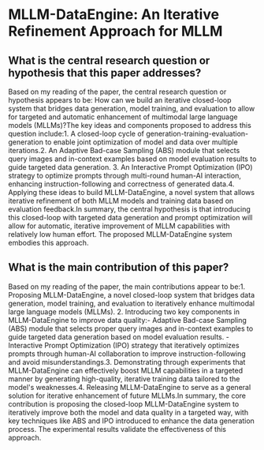 # MLLM-DataEngine: An Iterative Refinement Approach for MLLM

## What is the central research question or hypothesis that this paper addresses?

Based on my reading of the paper, the central research question or hypothesis appears to be: How can we build an iterative closed-loop system that bridges data generation, model training, and evaluation to allow for targeted and automatic enhancement of multimodal large language models (MLLMs)?The key ideas and components proposed to address this question include:1. A closed-loop cycle of generation-training-evaluation-generation to enable joint optimization of model and data over multiple iterations.2. An Adaptive Bad-case Sampling (ABS) module that selects query images and in-context examples based on model evaluation results to guide targeted data generation. 3. An Interactive Prompt Optimization (IPO) strategy to optimize prompts through multi-round human-AI interaction, enhancing instruction-following and correctness of generated data.4. Applying these ideas to build MLLM-DataEngine, a novel system that allows iterative refinement of both MLLM models and training data based on evaluation feedback.In summary, the central hypothesis is that introducing this closed-loop with targeted data generation and prompt optimization will allow for automatic, iterative improvement of MLLM capabilities with relatively low human effort. The proposed MLLM-DataEngine system embodies this approach.


## What is the main contribution of this paper?

Based on my reading of the paper, the main contributions appear to be:1. Proposing MLLM-DataEngine, a novel closed-loop system that bridges data generation, model training, and evaluation to iteratively enhance multimodal large language models (MLLMs). 2. Introducing two key components in MLLM-DataEngine to improve data quality:- Adaptive Bad-case Sampling (ABS) module that selects proper query images and in-context examples to guide targeted data generation based on model evaluation results. - Interactive Prompt Optimization (IPO) strategy that iteratively optimizes prompts through human-AI collaboration to improve instruction-following and avoid misunderstandings.3. Demonstrating through experiments that MLLM-DataEngine can effectively boost MLLM capabilities in a targeted manner by generating high-quality, iterative training data tailored to the model's weaknesses.4. Releasing MLLM-DataEngine to serve as a general solution for iterative enhancement of future MLLMs.In summary, the core contribution is proposing the closed-loop MLLM-DataEngine system to iteratively improve both the model and data quality in a targeted way, with key techniques like ABS and IPO introduced to enhance the data generation process. The experimental results validate the effectiveness of this approach.

